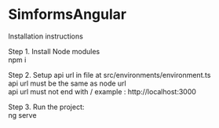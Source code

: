 # SimformsAngular

Installation instructions

Step 1. Install Node modules\
npm i

Step 2. Setup api url in file at src/environments/environment.ts\
api url must be the same as node url\
api url must not end with /
example : http://localhost:3000

Step 3. Run the project:\
ng serve
